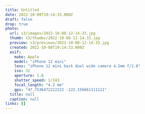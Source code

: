```yaml
---
title: Untitled
date: 2022-10-08T19:14:33.000Z
draft: false
drop: true
photo:
  url: s3/images/2022-10-08-12-14-33.jpg
  thumb: s3/thumbs/2022-10-08-12-14-33.jpg
  preview: s3/previews/2022-10-08-12-14-33.jpg
  created: 2022-10-08T19:14:33.000Z
  exif:
    make: Apple
    model: "iPhone 12 mini"
    lens: "iPhone 12 mini back dual wide camera 4.2mm f/1.6"
    iso: 32
    aperture: 1.6
    shutter_speed: 1/243
    focal_length: "4.2 mm"
    gps: "47.7536472222222 -122.156661111111"
  title: null
  caption: null
links: []
---
```

